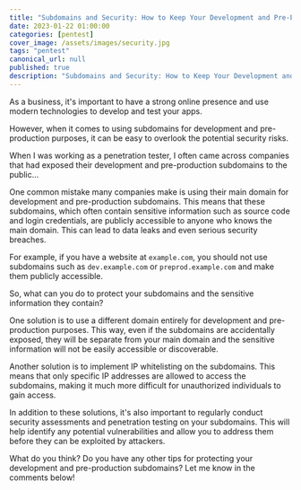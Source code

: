 ```yaml
---
title: "Subdomains and Security: How to Keep Your Development and Pre-Prod Environments Safe"
date: 2023-01-22 01:00:00
categories: [pentest]
cover_image: /assets/images/security.jpg
tags: "pentest"
canonical_url: null
published: true
description: "Subdomains and Security: How to Keep Your Development and Pre-Prod Environments Safe"
---
```


As a business, it's important to have a strong online presence and use modern technologies to develop and test your apps.

However, when it comes to using subdomains for development and pre-production purposes, it can be easy to overlook the potential security risks.

When I was working as a penetration tester, I often came across companies that had exposed their development and pre-production subdomains to the public...

One common mistake many companies make is using their main domain for development and pre-production subdomains. This means that these subdomains, which often contain sensitive information such as source code and login credentials, are publicly accessible to anyone who knows the main domain. This can lead to data leaks and even serious security breaches.

For example, if you have a website at `example.com`, you should not use subdomains such as `dev.example.com` or `preprod.example.com` and make them publicly accessible.

So, what can you do to protect your subdomains and the sensitive information they contain?

One solution is to use a different domain entirely for development and pre-production purposes. This way, even if the subdomains are accidentally exposed, they will be separate from your main domain and the sensitive information will not be easily accessible or discoverable.

Another solution is to implement IP whitelisting on the subdomains. This means that only specific IP addresses are allowed to access the subdomains, making it much more difficult for unauthorized individuals to gain access.

In addition to these solutions, it's also important to regularly conduct security assessments and penetration testing on your subdomains. This will help identify any potential vulnerabilities and allow you to address them before they can be exploited by attackers.

What do you think? Do you have any other tips for protecting your development and pre-production subdomains? Let me know in the comments below!
